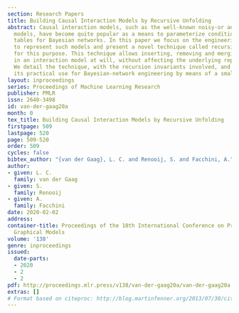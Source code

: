 ```yaml
---
section: Research Papers
title: Building Causal Interaction Models by Recursive Unfolding
abstract: Causal interaction models, such as the well-known noisy-or and leaky noisy-or
  models, have become quite popular as a means to parameterize conditional probability
  tables for Bayesian networks. In this paper we focus on the engineering of subnetworks
  to represent such models and present a novel technique called recursive unfolding
  for this purpose. This technique allows inserting, removing and merging cause variables
  in an interaction model at will, without affecting the underlying represented information.
  We detail the technique, with the recursion invariants involved, and illustrate
  its practical use for Bayesian-network engineering by means of a small example.
layout: inproceedings
series: Proceedings of Machine Learning Research
publisher: PMLR
issn: 2640-3498
id: van-der-gaag20a
month: 0
tex_title: Building Causal Interaction Models by Recursive Unfolding
firstpage: 509
lastpage: 520
page: 509-520
order: 509
cycles: false
bibtex_author: "{van der Gaag}, L. C. and Renooij, S. and Facchini, A."
author:
- given: L. C.
  family: van der Gaag
- given: S.
  family: Renooij
- given: A.
  family: Facchini
date: 2020-02-02
address: 
container-title: Proceedings of the 10th International Conference on Probabilistic
  Graphical Models
volume: '138'
genre: inproceedings
issued:
  date-parts:
  - 2020
  - 2
  - 2
pdf: http://proceedings.mlr.press/v138/van-der-gaag20a/van-der-gaag20a.pdf
extras: []
# Format based on citeproc: http://blog.martinfenner.org/2013/07/30/citeproc-yaml-for-bibliographies/
---
```

